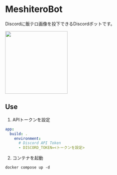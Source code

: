 # MeshiteroBot

Discordに飯テロ画像を投下できるDiscordボットです。

<a href="https://ablaze.one" target="_blank" rel="noopener noreferrer"><img src="https://user-images.githubusercontent.com/67790884/186777559-8f6a771c-5725-4723-976e-3fe0911c48a7.png" width="200px"></a>

## Use

1. APIトークンを設定

```yml
app:
  build: .
    environment:
      # Discord API Token
      - DISCORD_TOKEN=<トークンを設定>
```

2. コンテナを起動

```
docker compose up -d
```
